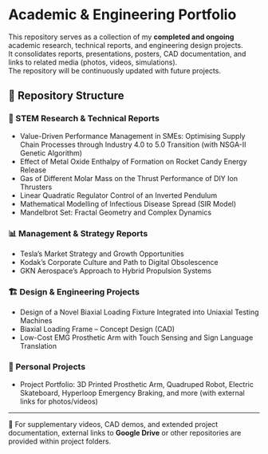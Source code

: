 # Academic & Engineering Portfolio

This repository serves as a collection of my **completed and ongoing** academic research, technical reports, and engineering design projects.  
It consolidates reports, presentations, posters, CAD documentation, and links to related media (photos, videos, simulations).  
The repository will be continuously updated with future projects.

## 📂 Repository Structure

### 🔬 STEM Research & Technical Reports
- Value-Driven Performance Management in SMEs: Optimising Supply Chain Processes through Industry 4.0 to 5.0 Transition (with NSGA-II Genetic Algorithm)  
- Effect of Metal Oxide Enthalpy of Formation on Rocket Candy Energy Release  
- Gas of Different Molar Mass on the Thrust Performance of DIY Ion Thrusters  
- Linear Quadratic Regulator Control of an Inverted Pendulum  
- Mathematical Modelling of Infectious Disease Spread (SIR Model)  
- Mandelbrot Set: Fractal Geometry and Complex Dynamics  

### 📊 Management & Strategy Reports
- Tesla’s Market Strategy and Growth Opportunities  
- Kodak’s Corporate Culture and Path to Digital Obsolescence  
- GKN Aerospace’s Approach to Hybrid Propulsion Systems

### 🏗️ Design & Engineering Projects
- Design of a Novel Biaxial Loading Fixture Integrated into Uniaxial Testing Machines  
- Biaxial Loading Frame – Concept Design (CAD)  
- Low-Cost EMG Prosthetic Arm with Touch Sensing and Sign Language Translation  

### 🔧 Personal Projects
- Project Portfolio: 3D Printed Prosthetic Arm, Quadruped Robot, Electric Skateboard, Hyperloop Emergency Braking, and more (with external links for photos/videos)

---

🔗 For supplementary videos, CAD demos, and extended project documentation, external links to **Google Drive** or other repositories are provided within project folders.
